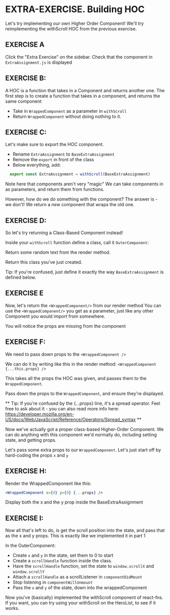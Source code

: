 # EXTRA-EXERCISE. Building HOC
Let's try implementing our own Higher Order Component!
We'll try reimplementing the withScroll HOC from the previous exercise.

## EXERCISE A
Click the "Extra Exercise" on the sidebar.
Check that the component in `ExtraAssignment.js` is displayed

## EXERCISE B:
A HOC is a function that takes in a Component and returns another one.
The first step is to create a function that takes in a component, and returns the same component

- Take in `WrappedComponent` as a parameter in `withScroll`
- Return `WrappedComponent` without doing nothing to it.


## EXERCISE C:
Let's make sure to export the HOC component.
- Rename `ExtraAssignment` to `BaseExtraAssignment`
- Remove the `export` in front of the class
- Below everything, add:
```js
  export const ExtraAssignment = withScroll(BaseExtraAssignment)
```

Note here that components aren't very "magic"
We can take components in as parameters, and return them from
functions.

However, how do we *do* something with the component?
The answer is - we don't! We return a *new* component that
wraps the old one.

## EXERCISE D:
So let's try returning a Class-Based Component instead!

Inside your `withScroll` function define a class, call it `OuterComponent`:

Return some random text from the render method.

Return this class you've just created.

Tip: If you're confused, just define it exactly the way `BaseExtraAssignment` is
defined below.

## EXERCISE E
Now, let's return the `<WrappedComponent/>` from our render method
You can use the `<WrappedComponent/>` you get as a parameter, just like any other Component
you would import from somewhere.

You will notice the props are missing from the component

## EXERCISE F:
We need to pass down props to the `<WrappedComponent />`

We can do it by writing like this in the render method:
`<WrappedComponent {...this.props} />`

This takes all the props the HOC was given, and passes them to the `WrappedComponent`.

Pass down the props to the `WrappedComponent`, and ensure they're displayed.

**
Tip: If you're confused by the {...props} line, it's a spread operator.
Feel free to ask about it - you can also read more info here:
https://developer.mozilla.org/en-US/docs/Web/JavaScript/Reference/Operators/Spread_syntax
**

Now we've actually got a proper class-based Higher-Order Component. We can do anything with this
component we'd normally do, including setting state, and getting props.

Let's pass some extra props to our `WrappedComponent`. Let's just start off by hard-coding the props `x` and `y`

## EXERCISE H:
Render the WrappedComponent like this:
```jsx harmony
<WrappedComponent x={0} y={0} {...props} />
```

Display both the x and the y prop inside the BaseExtraAssignment

## EXERCISE I:
Now all that's left to do, is get the scroll position into the state, and pass that as the x and y
props. This is exactly like we implemented it in part 1

In the OuterComponent:
- Create `x` and `y` in the state, set them to 0 to start
- Create a `scrollHandle` function inside the class.
- Have the `scrollHandle` function, set the state to `window.scrollX` and `window.scrollY`
- Attach a `scrollHandle` as a scrollListener in `componentDidMount`
- Stop listening in `componentWillUnmount`
- Pass the `x` and `y` of the state, down into the wrappedComponent

Now you've (basically) implemented the withScroll component of react-fns.
If you want, you can try using your withScroll on the HeroList, to see if it works.
